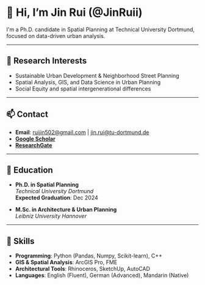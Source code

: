 # 👋 Hi, I’m Jin Rui (@JinRuii)

I'm a Ph.D. candidate in Spatial Planning at Technical University Dortmund, focused on data-driven urban analysis.

---

## 👀 Research Interests
- Sustainable Urban Development & Neighborhood Street Planning
- Spatial Analysis, GIS, and Data Science in Urban Planning
- Social Equity and spatial intergenerational differences

---

## 📫 Contact
- **Email**: [ruijin502@gmail.com](mailto:ruijin502@gmail.com) | [jin.rui@tu-dortmund.de](mailto:jin.rui@tu-dortmund.de)
- **[Google Scholar](https://scholar.google.com/citations?user=YOUR_GOOGLE_SCHOLAR_ID)**
- **[ResearchGate](https://www.researchgate.net/profile/Jin-Rui-4)**

---

## 📄 Education
- **Ph.D. in Spatial Planning**  
  _Technical University Dortmund_  
  **Expected Graduation**: Dec 2024  

- **M.Sc. in Architecture & Urban Planning**  
  _Leibniz University Hannover_  

---

## 🔧 Skills
- **Programming**: Python (Pandas, Numpy, Scikit-learn), C++
- **GIS & Spatial Analysis**: ArcGIS Pro, FME
- **Architectural Tools**: Rhinoceros, SketchUp, AutoCAD
- **Languages**: English (Fluent), German (Advanced), Mandarin (Native)

